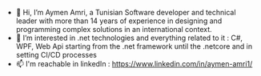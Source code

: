 - 👋 Hi, I’m Aymen Amri, a Tunisian Software developer and technical leader with more than 14 years of experience in designing and programming complex solutions in an international context.
- 👀 I’m interested in .net technologies and everything related to it : C#, WPF, Web Api starting from the .net framework until the .netcore and in setting CI/CD processes
- 📫 I'm reachable in linkedIn : https://www.linkedin.com/in/aymen-amri1/

<!---
Aymenamr/Aymenamr is a ✨ special ✨ repository because its `README.md` (this file) appears on your GitHub profile.
You can click the Preview link to take a look at your changes.
--->

